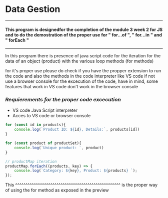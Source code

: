 # **Data Gestion**
-------
#### This program is designedfor the completion of the module 3 week 2 for JS and to do the demostration of the proper use for " for...of ", " for...in " and " forEach "
-------
In this program there is presence of java script code for the iteration for the data of an object (product) with the various loop methods (for methods)

for it's proper use please do check if you have the propper extension to run the code and also the methods in the code interpreter like VS code if not use a browser console for the excecution of the code, have in mind, some features that work in VS code don't work in the browser console

### ***Requierements for the proper code excecution***
- VS code Java Script interpreter
- Acces to VS code or browser console


```javascript
for (const id in products){
    console.log(`Product ID: ${id}, Details:`, products[id])
}

for (const product of productSet){
    console.log(`Unique product: `, product)
}

// productMap iteration
productMap.forEach((products, key) => {
    console.log(`Category: ${key}, Product: ${products} `);
});
```
This ^^^^^^^^^^^^^^^^^^^^^^^^^^^^^^^^^^^^^^^^^^^^^^^^^^^ 
is the proper way of using the for method as exposed in the preview